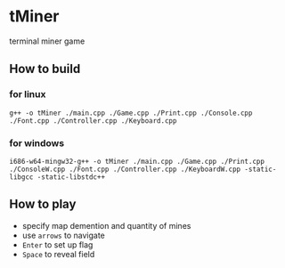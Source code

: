 # tMiner
terminal miner game
## How to build
### for linux
`` g++ -o tMiner ./main.cpp ./Game.cpp ./Print.cpp ./Console.cpp ./Font.cpp ./Controller.cpp ./Keyboard.cpp ``
### for windows 
`` i686-w64-mingw32-g++ -o tMiner ./main.cpp ./Game.cpp ./Print.cpp ./ConsoleW.cpp ./Font.cpp ./Controller.cpp ./KeyboardW.cpp -static-libgcc -static-libstdc++ ``
## How to play
* specify map demention and quantity of mines
* use ``arrows`` to navigate
* ``Enter`` to set up flag
* ``Space`` to reveal field 
